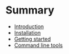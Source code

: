 # Summary

* [Introduction](introduction.md)
* [Installation](install.md)
* [Getting started](start.md)
* [Command line tools](command-line-tools.md)
